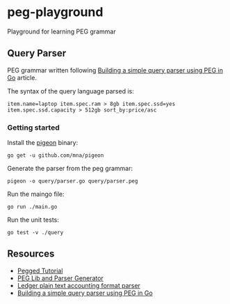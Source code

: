 # peg-playground

Playground for learning PEG grammar

## Query Parser

PEG grammar written following [Building a simple query parser using PEG in Go](https://prasanthmj.github.io/go/peg-parser-in-go/) article.

The syntax of the query language parsed is:

```
item.name=laptop item.spec.ram > 8gb item.spec.ssd=yes item.spec.ssd.capacity > 512gb sort_by:price/asc
```

### Getting started

Install the [pigeon](https://pkg.go.dev/github.com/mna/pigeon) binary:

```
go get -u github.com/mna/pigeon
```

Generate the parser from the peg grammar:

```
pigeon -o query/parser.go query/parser.peg
```

Run the maingo file:

```
go run ./main.go
```

Run the unit tests:

```
go test -v ./query
```

## Resources

- [Pegged Tutorial](https://github.com/PhilippeSigaud/Pegged/wiki/Pegged-Tutorial)
- [PEG Lib and Parser Generator](https://www.codeproject.com/Articles/29713/Parsing-Expression-Grammar-Support-for-C-3-0-Part)
- [Ledger plain text accounting format parser](https://github.com/timraymond/ledger)
- [Building a simple query parser using PEG in Go](https://prasanthmj.github.io/go/peg-parser-in-go/)
